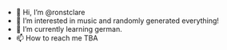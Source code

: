 - 👋 Hi, I’m @ronstclare
- 👀 I’m interested in music and randomly generated everything!
- 🌱 I’m currently learning german.
- 📫 How to reach me TBA

<!---
ronstclare/ronstclare is a ✨ special ✨ repository because its `README.md` (this file) appears on your GitHub profile.
You can click the Preview link to take a look at your changes.
--->
